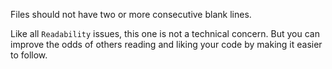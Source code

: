 Files should not have two or more consecutive blank lines.

Like all `Readability` issues, this one is not a technical concern.
But you can improve the odds of others reading and liking your code by making
it easier to follow.
